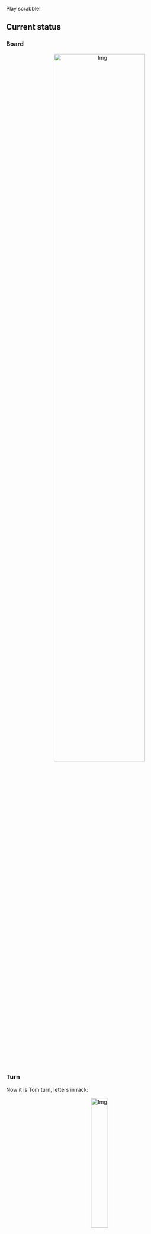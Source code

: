 
Play scrabble!
## Current status
### Board
<p align="center">
<img src="https://raw.githubusercontent.com/radosz99/radosz99/main/board.png" width=70% alt="Img"/>
    </p>
    
### Turn
Now it is Tom turn, letters in rack:
<p align="center">
<img src="https://raw.githubusercontent.com/radosz99/radosz99/main/rack.png" width=30% alt="Img"/>
</p>

### Game score
| Id | Player name | Points |
  | - | - | - |  
|0 | Tom | 18
|1 | Jerry | 30
## Make the move
Make the move and insert the letters by creating an [issue](https://github.com/radosz99/radosz99/issues/new?title=scrabble%7Cmove%7C7%3AA%3ARIDE&body=Just+push+%27Submit+new+issue%27+or+update+with+your+move.) according to the rules or...

## Possibly best moves  
Are you sure? :smiling_imp: :smiling_imp: :smiling_imp:
<details>
  <summary>Spoiler warning!</summary>
  
  | Id | Move | Issue link | Points |
  | - | - | - | - |  
|1| 10:B:acata | [scrabble&#124;move&#124;10:B:acata](https://github.com/radosz99/radosz99/issues/new?title=scrabble%7Cmove%7C10%3AB%3Aacata&body=Just+push+%27Submit+new+issue%27+or+update+with+your+move.) | 14 
|2| 10:B:acate | [scrabble&#124;move&#124;10:B:acate](https://github.com/radosz99/radosz99/issues/new?title=scrabble%7Cmove%7C10%3AB%3Aacate&body=Just+push+%27Submit+new+issue%27+or+update+with+your+move.) | 14 
|3| 10:B:acato | [scrabble&#124;move&#124;10:B:acato](https://github.com/radosz99/radosz99/issues/new?title=scrabble%7Cmove%7C10%3AB%3Aacato&body=Just+push+%27Submit+new+issue%27+or+update+with+your+move.) | 14 
|4| 10:B:aceta | [scrabble&#124;move&#124;10:B:aceta](https://github.com/radosz99/radosz99/issues/new?title=scrabble%7Cmove%7C10%3AB%3Aaceta&body=Just+push+%27Submit+new+issue%27+or+update+with+your+move.) | 14 
|5| 10:B:aceto | [scrabble&#124;move&#124;10:B:aceto](https://github.com/radosz99/radosz99/issues/new?title=scrabble%7Cmove%7C10%3AB%3Aaceto&body=Just+push+%27Submit+new+issue%27+or+update+with+your+move.) | 14 
|6| 10:B:acota | [scrabble&#124;move&#124;10:B:acota](https://github.com/radosz99/radosz99/issues/new?title=scrabble%7Cmove%7C10%3AB%3Aacota&body=Just+push+%27Submit+new+issue%27+or+update+with+your+move.) | 14 
|7| 10:B:acote | [scrabble&#124;move&#124;10:B:acote](https://github.com/radosz99/radosz99/issues/new?title=scrabble%7Cmove%7C10%3AB%3Aacote&body=Just+push+%27Submit+new+issue%27+or+update+with+your+move.) | 14 
|8| 10:B:actea | [scrabble&#124;move&#124;10:B:actea](https://github.com/radosz99/radosz99/issues/new?title=scrabble%7Cmove%7C10%3AB%3Aactea&body=Just+push+%27Submit+new+issue%27+or+update+with+your+move.) | 14 
|9| 10:C:catea | [scrabble&#124;move&#124;10:C:catea](https://github.com/radosz99/radosz99/issues/new?title=scrabble%7Cmove%7C10%3AC%3Acatea&body=Just+push+%27Submit+new+issue%27+or+update+with+your+move.) | 14 
|10| 10:C:cateo | [scrabble&#124;move&#124;10:C:cateo](https://github.com/radosz99/radosz99/issues/new?title=scrabble%7Cmove%7C10%3AC%3Acateo&body=Just+push+%27Submit+new+issue%27+or+update+with+your+move.) | 14 
</details>
    
## Latest moves

| Id | Type | Move / Letters to replace | Created words / New letters | Date | Points | Player | Who |
| - | - | - | - | - | - | - | - |
|1| INSERT | C:7:afecte | ['AFECTE'] | 12/08/2022, 01:42:23 | 30 | Jerry | [radosz99](github.com/radosz99) |
|0| INSERT | 7:C:adonio | ['ADONIO'] | 12/08/2022, 01:37:42 | 18 | Tom | [radosz99](github.com/radosz99) |